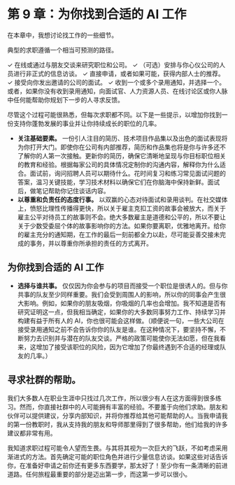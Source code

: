 # 第 9 章：为你找到合适的 AI 工作

在本章中，我想讨论找工作的一些细节。

典型的求职遵循一个相当可预测的路径。

✓ 在线或通过与朋友交谈来研究职位和公司。
✓ （可选）安排与你心仪公司的人员进行非正式的信息访谈。
✓ 直接申请，或者如果可能，获得内部人士的推荐。
✓ 接受向你发出邀请的公司的面试。
✓ 收到一个或多个录用通知，并选择一个。或者，如果你没有收到录用通知，向面试官、人力资源人员、在线讨论区或你人脉中任何能帮助你规划下一步的人寻求反馈。

尽管这个过程可能很熟悉，但每次求职都不同。以下是一些提示，以增加你找到一份支持你蓬勃发展的事业并让你持续成长的职位的几率。

*   **关注基础要素。** 一份引人注目的简历、技术项目作品集以及出色的面试表现将为你打开大门。即使你在公司有内部推荐，简历和作品集也将是你与许多还不了解你的人第一次接触。更新你的简历，确保它清晰地呈现与你目标职位相关的教育和经验。根据每家公司的具体情况定制你的沟通内容，解释你为什么适合。面试前，询问招聘人员可以期待什么。花时间复习和练习常见面试问题的答案，温习关键技能，学习技术材料以确保它们在你脑海中保持新鲜。面试后，做笔记帮助你记住谈话内容。
*   **以尊重和负责任的态度行事。** 以双赢的心态对待面试和录用谈判。在社交媒体上，愤怒比理性传播得更快，所以关于雇主克扣工资的故事会被放大，而关于雇主公平对待员工的故事则不会。绝大多数雇主是道德和公平的，所以不要让关于少数受委屈个体的故事影响你的方法。如果你要离职，优雅地离开。给你的雇主充分的通知期，在工作的最后一刻前都全力以赴，尽可能妥善交接未完成的事务，并以尊重你所承担的责任的方式离开。


## 为你找到合适的 AI 工作

*   **选择与谁共事。** 仅仅因为你会参与的项目而接受一个职位是很诱人的。但与你共事的队友至少同样重要。我们会受到周围人的影响，所以你的同事会产生很大影响。例如，如果你的朋友吸烟，你吸烟的几率也会增加。我不知道是否有研究证明这一点，但我相当确定，如果你的大多数同事努力工作、持续学习并构建有益于所有人的 AI，你也很可能会这样做。（顺便说一句，一些大公司在接受录用通知之前不会告诉你你的队友是谁。在这种情况下，要坚持不懈，不断努力去识别并与潜在的队友交谈。严格的政策可能使你无法如愿，但在我看来，这增加了接受该职位的风险，因为它增加了你最终遇到不合适的经理或队友的几率。）

## 寻求社群的帮助。

我们大多数人在职业生涯中只找过几次工作，所以很少有人在这方面得到很多练习。然而，你直接社群中的人可能拥有丰富的经验。不要羞于向他们求助。朋友和伙伴可以提供建议，分享内部知识，并将你推荐给其他可能帮助的人。当我申请我的第一份教职时，我从支持我的朋友和导师那里得到了很多帮助，他们给我的许多建议都非常有用。

我知道求职过程可能令人望而生畏。与其将其视为一次巨大的飞跃，不如考虑采用渐进式的方法。首先确定可能的职位角色并进行少量信息访谈。如果这些对话告诉你，在准备好申请之前你还有更多东西要学，那太好了！至少你有一条清晰的前进道路。任何旅程最重要的部分是迈出第一步，而这第一步可以很小。
